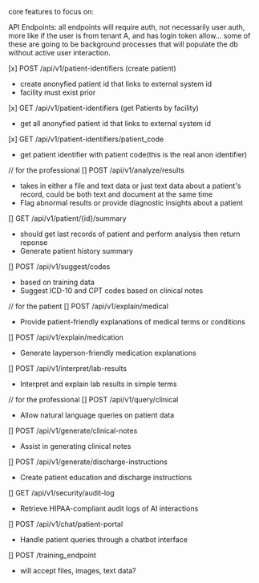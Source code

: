core features to focus on:

API Endpoints:
all endpoints will require auth, not necessarily user auth, more like if the user is from tenant A, and has login token allow...
some of these are going to be background processes that will populate the db without active user interaction.

[x] POST /api/v1/patient-identifiers (create patient)
   - create anonyfied patient id that links to external system id
   - facility must exist prior

[x] GET /api/v1/patient-identifiers (get Patients by facility)
   - get all anonyfied patient id that links to external system id

[x] GET /api/v1/patient-identifiers/patient_code
   - get patient identifier with patient code(this is the real anon identifier)


//  for the professional
[] POST /api/v1/analyze/results
   - takes in either a file and text data or just text data about a patient's record, could be both text and document at the same time
   - Flag abnormal results or provide diagnostic insights about a patient

[] GET /api/v1/patient/{id}/summary
   - should get last records of patient and perform analysis then return reponse
   - Generate patient history summary

[] POST /api/v1/suggest/codes
   - based on training data
   - Suggest ICD-10 and CPT codes based on clinical notes

// for the patient
[] POST /api/v1/explain/medical
   - Provide patient-friendly explanations of medical terms or conditions

[] POST /api/v1/explain/medication
   - Generate layperson-friendly medication explanations

[] POST /api/v1/interpret/lab-results
   - Interpret and explain lab results in simple terms

// for the professional
[] POST /api/v1/query/clinical
   - Allow natural language queries on patient data

[] POST /api/v1/generate/clinical-notes
   - Assist in generating clinical notes

[] POST /api/v1/generate/discharge-instructions
   - Create patient education and discharge instructions

[] GET /api/v1/security/audit-log
   - Retrieve HIPAA-compliant audit logs of AI interactions

[] POST /api/v1/chat/patient-portal
   - Handle patient queries through a chatbot interface

[] POST /training_endpoint
   - will accept files, images, text data?


